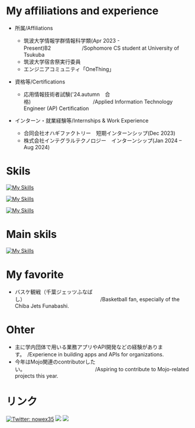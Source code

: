  # My affiliations and experience
* 所属/Affiliations
  * 筑波大学情報学群情報科学類(Apr 2023 - Present)B2　　　　　　/Sophomore CS student at University of Tsukuba 
  * 筑波大学宿舎祭実行委員
  * エンジニアコミュニティ「OneThing」

* 資格等/Certifications
  * 応用情報技術者試験('24.autumn　合格)　　　　　　　　　　　　/Applied Information Technology Engineer (AP) Certification

* インターン・就業経験等/Internships & Work Experience
  * 合同会社オハギファクトリー　短期インターンシップ(Dec 2023)
  * 株式会社インテグラルテクノロジー　インターンシップ(Jan 2024 – Aug 2024)

# Skils
[![My Skills](https://skillicons.dev/icons?i=python,go,ruby,js,ts,html,css&perline=8)](https://skillicons.dev)

[![My Skills](https://skillicons.dev/icons?i=fastapi,django,rails,vue,nuxt,react,next&perline=8)](https://skillicons.dev)

[![My Skills](https://skillicons.dev/icons?i=aws,netlify,vercel,postman,git,docker,figma&perline=8)](https://skillicons.dev)


# Main skils
[![My Skills](https://skillicons.dev/icons?i=python,fastapi,django,ts,react&perline=8)](https://skillicons.dev)

# My favorite 
- バスケ観戦（千葉ジェッツふなばし）　　　　　　　　　　　　　　　/Basketball fan, especially of the Chiba Jets Funabashi.

# Ohter
- 主に学内団体で用いる業務アプリやAPI開発などの経験があります。　/Experience in building apps and APIs for organizations.
- 今年はMojo関連のcontributorしたい。　　　　　　　　　　　　　　/Aspiring to contribute to Mojo-related projects this year.
  
# リンク
[![Twitter: nowex35](https://img.shields.io/twitter/follow/nowex35?style=social)](https://twitter.com/nowex35)
<a href="https://qiita.com/nowex35" target="_blank"><img src="https://img.shields.io/badge/-Qiita-55C500.svg?logo=qiita&style=plastic"></a>
<a href="https://note.com/nowex35" target="_blank"><img src="https://img.shields.io/badge/-Note-gray?logo=gray&style=plastic"></a>


<!---
nowex35/nowex35 is a ✨ special ✨ repository because its `README.md` (this file) appears on your GitHub profile.
You can click the Preview link to take a look at your changes.
--->
